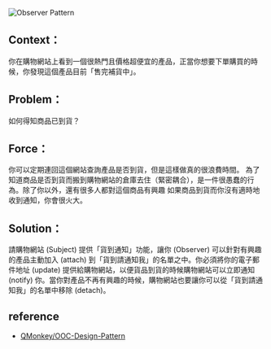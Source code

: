 ![Observer Pattern](https://imgur-backup.hackmd.io/tfZATIn.png)

## Context：
你在購物網站上看到一個很熱門且價格超便宜的產品，正當你想要下單購買的時候，你發現這個產品目前「售完補貨中」。

## Problem： 
如何得知商品已到貨？

## Force： 
你可以定期連回這個網站查詢產品是否到貨，但是這樣做真的很浪費時間。 為了知道商品是否到貨而搬到購物網站的倉庫去住（緊密耦合），是一件很愚蠢的行為。除了你以外，還有很多人都對這個商品有興趣
如果商品到貨而你沒有適時地收到通知，你會很火大。

## Solution：
請購物網站 (Subject) 提供「貨到通知」功能，讓你 (Observer) 可以針對有興趣的產品主動加入 (attach) 到「貨到請通知我」的名單之中。你必須將你的電子郵件地址 (update) 提供給購物網站，以便貨品到貨的時候購物網站可以立即通知 (notify) 你。當你對產品不再有興趣的時候，購物網站也要讓你可以從「貨到請通知我」的名單中移除 (detach)。

## reference
- [QMonkey/OOC-Design-Pattern](https://github.com/QMonkey/OOC-Design-Pattern/tree/master)